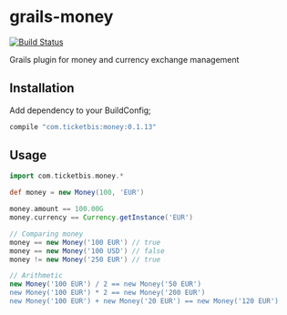 # grails-money

[![Build
Status](https://travis-ci.org/ticketbis/grails-money.png?branch=master)](https://travis-ci.org/ticketbis/grails-money)

Grails plugin for money and currency exchange management

## Installation

Add dependency to your BuildConfig;

```groovy
compile "com.ticketbis:money:0.1.13"
```

## Usage

```groovy
import com.ticketbis.money.*

def money = new Money(100, 'EUR')

money.amount == 100.00G
money.currency == Currency.getInstance('EUR')

// Comparing money
money == new Money('100 EUR') // true
money == new Money('100 USD') // false
money != new Money('250 EUR') // true

// Arithmetic
new Money('100 EUR') / 2 == new Money('50 EUR')
new Money('100 EUR') * 2 == new Money('200 EUR')
new Money('100 EUR') + new Money('20 EUR') == new Money('120 EUR')
```
